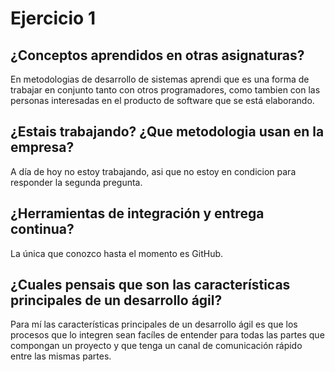 # Ejercicio 1

## ¿Conceptos aprendidos en otras asignaturas?

En metodologias de desarrollo de sistemas aprendi que es una forma de trabajar en conjunto tanto con otros programadores, como tambien con las personas interesadas en el producto de software que se está elaborando.

## ¿Estais trabajando? ¿Que metodologia usan en la empresa?

A día de hoy no estoy trabajando, asi que no estoy en condicion para responder la segunda pregunta.

## ¿Herramientas de integración y entrega continua?

La única que conozco hasta el momento es GitHub.

## ¿Cuales pensais que son las características principales de un desarrollo ágil?

Para mí las características principales de un desarrollo ágil es que los procesos que lo integren sean facíles de entender para todas las partes que compongan un proyecto y que tenga un canal de comunicación rápido entre las mismas partes.
